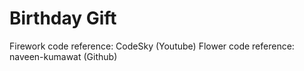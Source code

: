 <h1>Birthday Gift</h1>
Firework code reference: CodeSky (Youtube)
Flower code reference: naveen-kumawat (Github)
